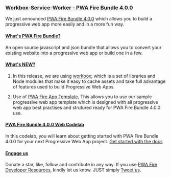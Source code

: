 ### [Workbox-Service-Worker - PWA Fire Bundle 4.0.0]()
We just announced [PWA Fire Bundle 4.0.0](https://github.com/mayeedwin/pwafire/) which allows you to build a progressive web app more easily and in a more fun way. 

#### [What's PWA Fire Bundle?](https://pwafire.org/developer/started)
An open source javascript and json bundle that allows you to convert your existing website into a progressive web app or build one in a few.

#### [What's NEW?]()
1. In this release, we are using [workbox;](https://developers.google.com/web/tools/workbox/) which is a set of libraries and Node modules that make it easy to cache assets and take full advantage of features used to build Progressive Web Apps. 

2. Use of [PWA Fire App Template.]() This allows you to use our sample progressive web app template which is designed with all progressive web app best practises and strutured ready for PWA Fire Bundle 4.0.0 use.

#### [PWA Fire Bundle 4.0.0 Web Codelab]()
In this codelab, you will learn about getting started with PWA Fire Bundle 4.0.0 for your next Progressive Web App project.
[Get started with the docs]()

#### [Engage us](https://twitter.com/pwafire)
Donate a star, like, follow and contribute in any way. If you use [PWA Fire Developer Resources](https://pwafire.org/developer), kindly let us know. JUST simply [Tweet us](https://twitter.com/pwafire).
